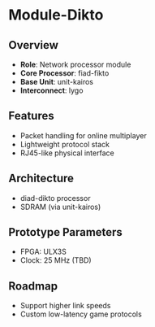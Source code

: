 # Module-Dikto

## Overview
- **Role**: Network processor module
- **Core Processor**: fiad-fikto
- **Base Unit**: unit-kairos
- **Interconnect**: lygo

## Features
- Packet handling for online multiplayer
- Lightweight protocol stack
- RJ45-like physical interface

## Architecture
- diad-dikto processor
- SDRAM (via unit-kairos)

## Prototype Parameters
- FPGA: ULX3S
- Clock: 25 MHz (TBD)

## Roadmap
- Support higher link speeds
- Custom low-latency game protocols
